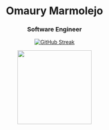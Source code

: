 <h1 align="center">Omaury Marmolejo</h1>
<h3 align="center">Software Engineer</h3>
<p align="center">
 <a href="https://git.io/streak-stats"><img src="https://github-readme-streak-stats.herokuapp.com?user=omauryMarmolejo&mode=weekly" alt="GitHub Streak" /></a>
</p>
<p align="center">
 <img src="https://github-readme-stats.vercel.app/api/top-langs/?username=OmauryMarmolejo" height="200" />
</p>
</div>
<!--
**OmauryMarmolejo/omauryMarmolejo** is a ✨ _special_ ✨ repository because its `README.md` (this file) appears on your GitHub profile.

Here are some ideas to get you started:

- 🔭 I’m currently working on ...
- 🌱 I’m currently learning ...
- 👯 I’m looking to collaborate on ...
- 🤔 I’m looking for help with ...
- 💬 Ask me about ...
- 📫 How to reach me: ...
- 😄 Pronouns: ...
- ⚡ Fun fact: ...
-->
